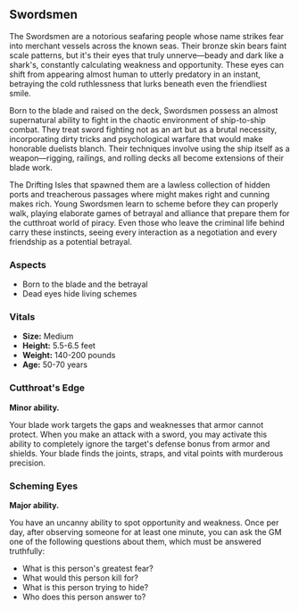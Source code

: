 ## Swordsmen

The Swordsmen are a notorious seafaring people whose name strikes fear into merchant vessels across the known seas. Their bronze skin bears faint scale patterns, but it's their eyes that truly unnerve—beady and dark like a shark's, constantly calculating weakness and opportunity. These eyes can shift from appearing almost human to utterly predatory in an instant, betraying the cold ruthlessness that lurks beneath even the friendliest smile.

Born to the blade and raised on the deck, Swordsmen possess an almost supernatural ability to fight in the chaotic environment of ship-to-ship combat. They treat sword fighting not as an art but as a brutal necessity, incorporating dirty tricks and psychological warfare that would make honorable duelists blanch. Their techniques involve using the ship itself as a weapon—rigging, railings, and rolling decks all become extensions of their blade work.

The Drifting Isles that spawned them are a lawless collection of hidden ports and treacherous passages where might makes right and cunning makes rich. Young Swordsmen learn to scheme before they can properly walk, playing elaborate games of betrayal and alliance that prepare them for the cutthroat world of piracy. Even those who leave the criminal life behind carry these instincts, seeing every interaction as a negotiation and every friendship as a potential betrayal.

### Aspects

- Born to the blade and the betrayal
- Dead eyes hide living schemes

### Vitals

- **Size:** Medium
- **Height:** 5.5-6.5 feet
- **Weight:** 140-200 pounds
- **Age:** 50-70 years

### Cutthroat's Edge

**Minor ability.**

Your blade work targets the gaps and weaknesses that armor cannot protect. When you make an attack with a sword, you may activate this ability to completely ignore the target's defense bonus from armor and shields. Your blade finds the joints, straps, and vital points with murderous precision.

### Scheming Eyes

**Major ability.**

You have an uncanny ability to spot opportunity and weakness. Once per day, after observing someone for at least one minute, you can ask the GM one of the following questions about them, which must be answered truthfully:

- What is this person's greatest fear?
- What would this person kill for?
- What is this person trying to hide?
- Who does this person answer to?
